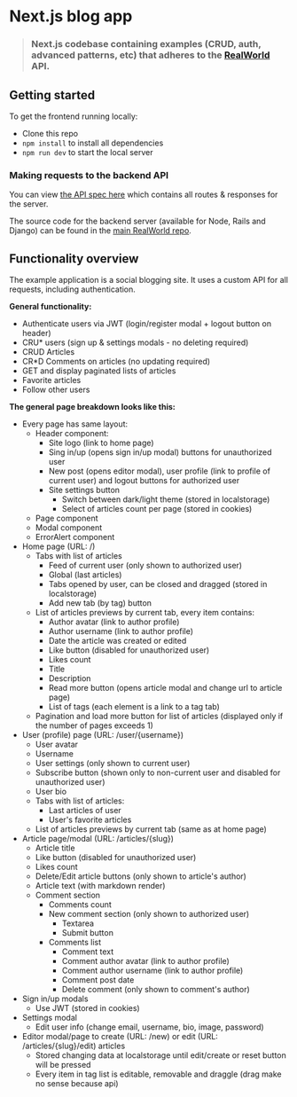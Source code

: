 # Next.js blog app

> ### Next.js codebase containing examples (CRUD, auth, advanced patterns, etc) that adheres to the [RealWorld](https://github.com/gothinkster/realworld-example-apps) API.

## Getting started

To get the frontend running locally:

- Clone this repo
- `npm install` to install all dependencies
- `npm run dev` to start the local server

### Making requests to the backend API

You can view [the API spec here](https://github.com/GoThinkster/productionready/blob/master/api) which contains all routes & responses for the server.

The source code for the backend server (available for Node, Rails and Django) can be found in the [main RealWorld repo](https://github.com/gothinkster/realworld).

## Functionality overview

The example application is a social blogging site. It uses a custom API for all requests, including authentication.

**General functionality:**

- Authenticate users via JWT (login/register modal + logout button on header)
- CRU\* users (sign up & settings modals - no deleting required)
- CRUD Articles
- CR\*D Comments on articles (no updating required)
- GET and display paginated lists of articles
- Favorite articles
- Follow other users

**The general page breakdown looks like this:**

- Every page has same layout:
  - Header component:
    - Site logo (link to home page)
    - Sing in/up (opens sign in/up modal) buttons for unauthorized user
    - New post (opens editor modal), user profile (link to profile of current user) and logout buttons for authorized user
    - Site settings button
      - Switch between dark/light theme (stored in localstorage)
      - Select of articles count per page (stored in cookies)
  - Page component
  - Modal component
  - ErrorAlert component
- Home page (URL: /)
  - Tabs with list of articles
    - Feed of current user (only shown to authorized user)
    - Global (last articles)
    - Tabs opened by user, can be closed and dragged (stored in localstorage)
    - Add new tab (by tag) button
  - List of articles previews by current tab, every item contains:
    - Author avatar (link to author profile)
    - Author username (link to author profile)
    - Date the article was created or edited
    - Like button (disabled for unauthorized user)
    - Likes count
    - Title
    - Description
    - Read more button (opens article modal and change url to article page)
    - List of tags (each element is a link to a tag tab)
  - Pagination and load more button for list of articles (displayed only if the number of pages exceeds 1)
- User (profile) page (URL: /user/{username})
  - User avatar
  - Username
  - User settings (only shown to current user)
  - Subscribe button (shown only to non-current user and disabled for unauthorized user)
  - User bio
  - Tabs with list of articles:
    - Last articles of user
    - User's favorite articles
  - List of articles previews by current tab (same as at home page)
- Article page/modal (URL: /articles/{slug})
  - Article title
  - Like button (disabled for unauthorized user)
  - Likes count
  - Delete/Edit article buttons (only shown to article's author)
  - Article text (with markdown render)
  - Comment section
    - Comments count
    - New comment section (only shown to authorized user)
      - Textarea
      - Submit button
    - Comments list
      - Comment text
      - Comment author avatar (link to author profile)
      - Comment author username (link to author profile)
      - Comment post date
      - Delete comment (only shown to comment's author)
- Sign in/up modals
  - Use JWT (stored in cookies)
- Settings modal
  - Edit user info (change email, username, bio, image, password)
- Editor modal/page to create (URL: /new) or edit (URL: /articles/{slug}/edit) articles
  - Stored changing data at localstorage until edit/create or reset button will be pressed
  - Every item in tag list is editable, removable and draggle (drag make no sense because api)
